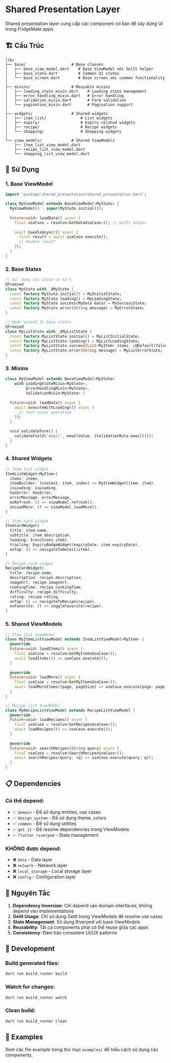 # Shared Presentation Layer

Shared presentation layer cung cấp các component cơ bản để xây dựng UI trong FridgeMate apps.

## 🏗️ Cấu Trúc

```
lib/
├── base/                    # Base classes
│   ├── base_view_model.dart    # Base ViewModel với GetIt helper
│   ├── base_state.dart         # Common UI states
│   └── base_screen.dart        # Base screen với common functionality
│
├── mixins/                  # Reusable mixins
│   ├── loading_state_mixin.dart    # Loading state management
│   ├── error_handling_mixin.dart   # Error handling
│   ├── validation_mixin.dart       # Form validation
│   └── pagination_mixin.dart       # Pagination support
│
├── widgets/                 # Shared widgets
│   ├── item_list/               # List widgets
│   ├── expiry/                  # Expiry-related widgets
│   ├── recipe/                  # Recipe widgets
│   └── shopping/                # Shopping widgets
│
└── view_models/             # Shared ViewModels
    ├── item_list_view_model.dart
    ├── recipe_list_view_model.dart
    └── shopping_list_view_model.dart
```

## 🚀 Sử Dụng

### 1. Base ViewModel

```dart
import 'package:shared_presentation/shared_presentation.dart';

class MyViewModel extends BaseViewModel<MyState> {
  MyViewModel() : super(MyState.initial());
  
  Future<void> loadData() async {
    final useCase = resolve<GetDataUseCase>(); // GetIt helper
    
    await handleAsync(() async {
      final result = await useCase.execute();
      // Handle result
    });
  }
}
```

### 2. Base States

```dart
// Sử dụng các state có sẵn
@freezed
class MyState with _$MyState {
  const factory MyState.initial() = MyInitialState;
  const factory MyState.loading() = MyLoadingState;
  const factory MyState.success(MyData data) = MySuccessState;
  const factory MyState.error(String message) = MyErrorState;
}

// Hoặc extend từ base states
@freezed
class MyListState with _$MyListState {
  const factory MyListState.initial() = MyListInitialState;
  const factory MyListState.loading() = MyListLoadingState;
  const factory MyListState.success(List<MyItem> items, {@Default(false) bool hasMore}) = MyListSuccessState;
  const factory MyListState.error(String message) = MyListErrorState;
}
```

### 3. Mixins

```dart
class MyViewModel extends BaseViewModel<MyState>
    with LoadingStateMixin<MyState>, 
         ErrorHandlingMixin<MyState>,
         ValidationMixin<MyState> {
  
  Future<void> loadData() async {
    await executeWithLoading(() async {
      // Your async operation
    });
  }
  
  void validateForm() {
    validateField('email', emailValue, [ValidationRule.email()]);
  }
}
```

### 4. Shared Widgets

```dart
// Item list widget
ItemListWidget<MyItem>(
  items: items,
  itemBuilder: (context, item, index) => MyItemWidget(item: item),
  isLoading: isLoading,
  hasError: hasError,
  errorMessage: errorMessage,
  onRefresh: () => viewModel.refresh(),
  onLoadMore: () => viewModel.loadMore(),
)

// Item card widget
ItemCardWidget(
  title: item.name,
  subtitle: item.description,
  leading: Icon(Icons.item),
  trailing: ExpiryBadgeWidget(expiryDate: item.expiryDate),
  onTap: () => navigateToDetail(item),
)

// Recipe card widget
RecipeCardWidget(
  title: recipe.name,
  description: recipe.description,
  imageUrl: recipe.imageUrl,
  cookingTime: recipe.cookingTime,
  difficulty: recipe.difficulty,
  rating: recipe.rating,
  onTap: () => navigateToRecipe(recipe),
  onFavorite: () => toggleFavorite(recipe),
)
```

### 5. Shared ViewModels

```dart
// Item list ViewModel
class MyItemListViewModel extends ItemListViewModel<MyItem> {
  @override
  Future<void> loadItems() async {
    final useCase = resolve<GetMyItemsUseCase>();
    await loadItems(() => useCase.execute());
  }
  
  @override
  Future<void> loadMore() async {
    final useCase = resolve<GetMyItemsUseCase>();
    await loadMoreItems((page, pageSize) => useCase.execute(page: page, pageSize: pageSize));
  }
}

// Recipe list ViewModel
class MyRecipeListViewModel extends RecipeListViewModel {
  @override
  Future<void> loadRecipes() async {
    final useCase = resolve<GetRecipesUseCase>();
    await loadRecipes(() => useCase.execute());
  }
  
  @override
  Future<void> searchRecipes(String query) async {
    final useCase = resolve<SearchRecipesUseCase>();
    await searchRecipes(query, (q) => useCase.execute(query: q));
  }
}
```

## 📋 Dependencies

### Có thể depend:
- ✅ `domain` - Để sử dụng entities, use cases
- ✅ `design_system` - Để sử dụng theme, colors
- ✅ `common` - Để sử dụng utilities
- ✅ `get_it` - Để resolve dependencies trong ViewModels
- ✅ `flutter_riverpod` - State management

### KHÔNG được depend:
- ❌ `data` - Data layer
- ❌ `network` - Network layer  
- ❌ `local_storage` - Local storage layer
- ❌ `config` - Configuration layer

## 🎯 Nguyên Tắc

1. **Dependency Inversion**: Chỉ depend vào domain interfaces, không depend vào implementations
2. **GetIt Usage**: Chỉ sử dụng GetIt trong ViewModels để resolve use cases
3. **State Management**: Sử dụng Riverpod với base ViewModels
4. **Reusability**: Tất cả components phải có thể reuse giữa các apps
5. **Consistency**: Đảm bảo consistent UI/UX patterns

## 🔧 Development

### Build generated files:
```bash
dart run build_runner build
```

### Watch for changes:
```bash
dart run build_runner watch
```

### Clean build:
```bash
dart run build_runner clean
```

## 📝 Examples

Xem các file example trong thư mục `examples/` để hiểu cách sử dụng các components.